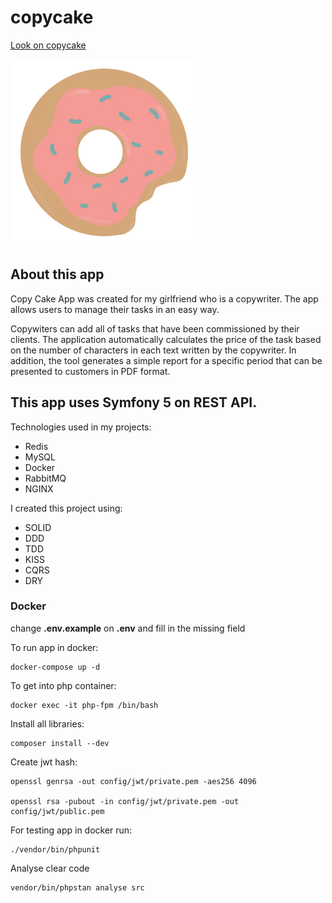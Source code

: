 # copycake

<a href="https://copycake.pl/" target="_blank">Look on copycake</a>

<img src="icon.png" alt="drawing" width="300"/>

## About this app

Copy Cake App was created for my girlfriend who is a copywriter. The app allows users to manage their tasks in an easy way.

Copywiters can add all of tasks that have been commissioned by their clients.
The application automatically calculates the price of the task based on the number of characters in each text written by the copywriter.
In addition, the tool generates a simple report for a specific period that can be presented to customers in PDF format.

## This app uses Symfony 5 on REST API.

Technologies used in my projects:
  - Redis
  - MySQL
  - Docker
  - RabbitMQ
  - NGINX

I created this project using:
  - SOLID
  - DDD
  - TDD
  - KISS
  - CQRS
  - DRY

### Docker

change <b>.env.example</b> on <b>.env</b> and fill in the missing field

To run app in docker:

    docker-compose up -d

To get into php container:

    docker exec -it php-fpm /bin/bash

Install all libraries:

    composer install --dev

Create jwt hash:

    openssl genrsa -out config/jwt/private.pem -aes256 4096
      
    openssl rsa -pubout -in config/jwt/private.pem -out config/jwt/public.pem

For testing app in docker run:

    ./vendor/bin/phpunit

Analyse clear code

    vendor/bin/phpstan analyse src
